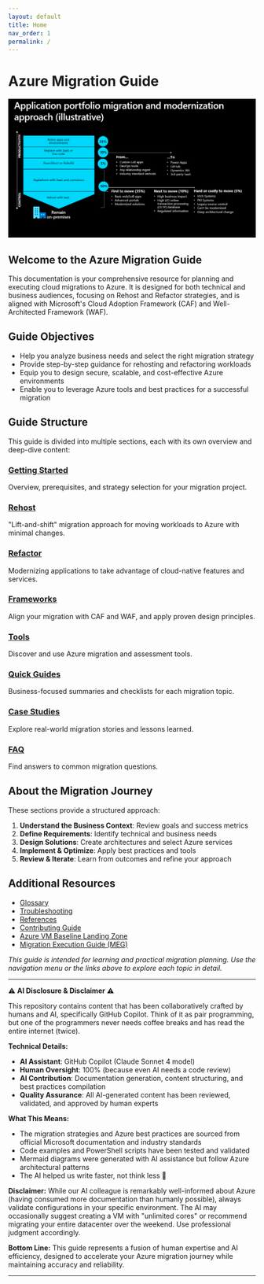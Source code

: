 ```yaml
---
layout: default
title: Home
nav_order: 1
permalink: /
---
```


# Azure Migration Guide

![Azure Logo](media/images/cloud-adoption-journey.png)

## Welcome to the Azure Migration Guide

This documentation is your comprehensive resource for planning and executing cloud migrations to Azure. It is designed for both technical and business audiences, focusing on Rehost and Refactor strategies, and is aligned with Microsoft's Cloud Adoption Framework (CAF) and Well-Architected Framework (WAF).

## Guide Objectives

- Help you analyze business needs and select the right migration strategy
- Provide step-by-step guidance for rehosting and refactoring workloads
- Equip you to design secure, scalable, and cost-effective Azure environments
- Enable you to leverage Azure tools and best practices for a successful migration

## Guide Structure

This guide is divided into multiple sections, each with its own overview and deep-dive content:

### [Getting Started](01-getting-started/index.md)
Overview, prerequisites, and strategy selection for your migration project.

### [Rehost](02-rehost/index.md)
"Lift-and-shift" migration approach for moving workloads to Azure with minimal changes.

### [Refactor](03-refactor/index.md)
Modernizing applications to take advantage of cloud-native features and services.

### [Frameworks](04-frameworks/index.md)
Align your migration with CAF and WAF, and apply proven design principles.

### [Tools](05-tools/index.md)
Discover and use Azure migration and assessment tools.

### [Quick Guides](06-quick-guides/index.md)
Business-focused summaries and checklists for each migration topic.

### [Case Studies](07-misc/case-studies.md)
Explore real-world migration stories and lessons learned.

### [FAQ](07-misc/faq.md)
Find answers to common migration questions.

## About the Migration Journey

These sections provide a structured approach:

1. **Understand the Business Context**: Review goals and success metrics
2. **Define Requirements**: Identify technical and business needs
3. **Design Solutions**: Create architectures and select Azure services
4. **Implement & Optimize**: Apply best practices and tools
5. **Review & Iterate**: Learn from outcomes and refine your approach

## Additional Resources

- [Glossary](07-misc/glossary.md)
- [Troubleshooting](07-misc/troubleshooting.md)
- [References](references.md)
- [Contributing Guide](contributing.md)
- [Azure VM Baseline Landing Zone](07-misc/azure-vm-baseline-landing-zone.md)
- [Migration Execution Guide (MEG)](07-misc/azure-migration-github-repo.md)

*This guide is intended for learning and practical migration planning. Use the navigation menu or the links above to explore each topic in detail.*

---
⚠️ **AI Disclosure & Disclaimer** ⚠️

This repository contains content that has been collaboratively crafted by humans and AI, specifically GitHub Copilot. Think of it as pair programming, but one of the programmers never needs coffee breaks and has read the entire internet (twice).

**Technical Details:**
- **AI Assistant**: GitHub Copilot (Claude Sonnet 4 model)
- **Human Oversight**: 100% (because even AI needs a code review)
- **AI Contribution**: Documentation generation, content structuring, and best practices compilation
- **Quality Assurance**: All AI-generated content has been reviewed, validated, and approved by human experts

**What This Means:**
- The migration strategies and Azure best practices are sourced from official Microsoft documentation and industry standards
- Code examples and PowerShell scripts have been tested and validated
- Mermaid diagrams were generated with AI assistance but follow Azure architectural patterns
- The AI helped us write faster, not think less 🧠

**Disclaimer:**
While our AI colleague is remarkably well-informed about Azure (having consumed more documentation than humanly possible), always validate configurations in your specific environment. The AI may occasionally suggest creating a VM with "unlimited cores" or recommend migrating your entire datacenter over the weekend. Use professional judgment accordingly.

**Bottom Line:** This guide represents a fusion of human expertise and AI efficiency, designed to accelerate your Azure migration journey while maintaining accuracy and reliability.

---